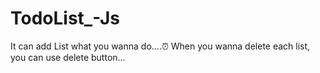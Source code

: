 # TodoList_-Js

It can add List what you wanna do....⏰
When you wanna delete each list, you can use delete button...
